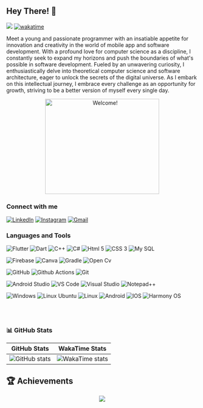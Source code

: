 <h2>Hey There! 👋</h2>

[![](https://visitcount.itsvg.in/api?id=alimnsr1154&icon=0&color=0)](https://visitcount.itsvg.in)
[![wakatime](https://wakatime.com/badge/user/1f87a6e4-5e73-458d-b30f-79961da9f5e4/project/5f82efaf-b13e-40db-948a-09887579000b.svg)](https://wakatime.com/badge/user/1f87a6e4-5e73-458d-b30f-79961da9f5e4/project/5f82efaf-b13e-40db-948a-09887579000b)

<p>
   Meet a young and passionate programmer with an insatiable appetite for innovation and creativity in the world of mobile app and software development. With a profound love for computer science as a discipline, I constantly seek to expand my horizons and push the boundaries of what's possible in software development. Fueled by an unwavering curiosity, I enthusiastically delve into theoretical computer science and software architecture, eager to unlock the secrets of the digital universe. As I embark on this intellectual journey, I embrace every challenge as an opportunity for growth, striving to be a better version of myself every single day. 
</p>


<div align="center" width="50">

<img src="https://64.media.tumblr.com/47cd1de999f422bd5c7aa79eddf23827/505e7fe3097af757-57/s500x750/86be37d1474bd247b57a86d719cc82c311b9419f.gifv" alt="Welcome!" width="300" height= "250" />

</div>


<h3>Connect with me </h3>

<a href="https://www.linkedin.com/in/ali-mansoor-a1a06b248" target="_blank"><img src="https://img.shields.io/badge/LinkedIn-0077B5?style=for-the-badge&logo=linkedin&logoColor=white" alt="LinkedIn"></a>
<a href="https://www.instagram.com/alimn_sor" target="_blank"><img src="https://img.shields.io/badge/Instagram-E4405F?style=for-the-badge&logo=instagram&logoColor=white" alt="Instagram"></a>
<a href="mailto:alimansoor4493@gmail.com" target="_blank">
  <img src="https://img.shields.io/badge/Gmail-D14836?style=for-the-badge&logo=gmail&logoColor=white" alt="Gmail">
</a>



<h3>Languages and Tools </h3>

![Flutter](https://img.shields.io/badge/Flutter-02569B?style=for-the-badge&logo=flutter&logoColor=white)
![Dart](https://img.shields.io/badge/Dart-0175C2?style=for-the-badge&logo=dart&logoColor=white)
![C++](https://img.shields.io/badge/C%2B%2B-00599C?style=for-the-badge&logo=c%2B%2B&logoColor=white)
![C#](https://img.shields.io/badge/C%23-239120?style=for-the-badge&logo=c-sharp&logoColor=white)
![Html 5](https://img.shields.io/badge/HTML5-E34F26?style=for-the-badge&logo=html5&logoColor=white)
![CSS 3](https://img.shields.io/badge/CSS3-1572B6?style=for-the-badge&logo=css3&logoColor=white)
![My SQL](https://img.shields.io/badge/MySQL-005C84?style=for-the-badge&logo=mysql&logoColor=white)



![Firebase](https://img.shields.io/badge/firebase-ffca28?style=for-the-badge&logo=firebase&logoColor=black)
![Canva](https://img.shields.io/badge/Canva-%2300C4CC.svg?&style=for-the-badge&logo=Canva&logoColor=white)
![Gradle](https://img.shields.io/badge/gradle-02303A?style=for-the-badge&logo=gradle&logoColor=white)
![Open Cv](https://img.shields.io/badge/OpenCV-27338e?style=for-the-badge&logo=OpenCV&logoColor=white)


![GitHub](https://img.shields.io/badge/GitHub-100000?style=for-the-badge&logo=github&logoColor=white)
![Github Actions](https://img.shields.io/badge/GitHub_Actions-2088FF?style=for-the-badge&logo=github-actions&logoColor=white)
![Git](https://img.shields.io/badge/GIT-E44C30?style=for-the-badge&logo=git&logoColor=white)


![Android Studio](https://img.shields.io/badge/Android_Studio-3DDC84?style=for-the-badge&logo=android-studio&logoColor=white)
![VS Code](https://img.shields.io/badge/VSCode-0078D4?style=for-the-badge&logo=visual%20studio%20code&logoColor=white)
![Visual Studio](https://img.shields.io/badge/Visual_Studio-5C2D91?style=for-the-badge&logo=visual%20studio&logoColor=white)
![Notepad++](https://img.shields.io/badge/Notepad++-90E59A.svg?style=for-the-badge&logo=notepad%2B%2B&logoColor=black)


![Windows](https://img.shields.io/badge/Windows-0078D6?style=for-the-badge&logo=windows&logoColor=white)
![Linux Ubuntu](https://img.shields.io/badge/Lubuntu-0068C8?style=for-the-badge&logo=lubuntu&logoColor=white)
![Linux](https://img.shields.io/badge/Linux-FCC624?style=for-the-badge&logo=linux&logoColor=black)
![Android](https://img.shields.io/badge/Android-3DDC84?style=for-the-badge&logo=android&logoColor=white)
![IOS](https://img.shields.io/badge/iOS-000000?style=for-the-badge&logo=ios&logoColor=white)
![Harmony OS](https://img.shields.io/badge/HarmonyOS-000000?style=for-the-badge&logo=harmonyos&logoColor=white)

<br/>
‎‎ 
<h3>📊 GitHub Stats</h3>

| GitHub Stats | WakaTime Stats |
|--------------|----------------|
| ![GitHub stats](https://github-readme-stats-tau-taupe-31.vercel.app/api?username=alimnsr1154&hide=stars,prs&show_icons=true&rank_icon=github&theme=transparent) | ![WakaTime stats](https://wakatime.com/share/@1f87a6e4-5e73-458d-b30f-79961da9f5e4/8bebada3-2064-46d2-b4c6-800ed1276c63.svg) |






## **🏆 Achievements**

<div align="center" style="text-align:center">
<img src="https://github-profile-trophy.vercel.app/?username=alimnsr1154&theme=dracula" /><br />
</div>










<!---
alimnsr1154/alimnsr1154 is a ✨ special ✨ repository because its `README.md` (this file) appears on your GitHub profile.
You can click the Preview link to take a look at your changes.
--->

